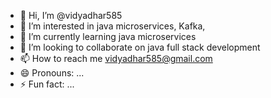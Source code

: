 - 👋 Hi, I’m @vidyadhar585
- 👀 I’m interested in java microservices, Kafka,
- 🌱 I’m currently learning java microservices
- 💞️ I’m looking to collaborate on java full stack development
- 📫 How to reach me vidyadhar585@gmail.com
- 😄 Pronouns: ...
- ⚡ Fun fact: ...

<!---
vidyadhar585/vidyadhar585 is a ✨ special ✨ repository because its `README.md` (this file) appears on your GitHub profile.
You can click the Preview link to take a look at your changes.
--->
